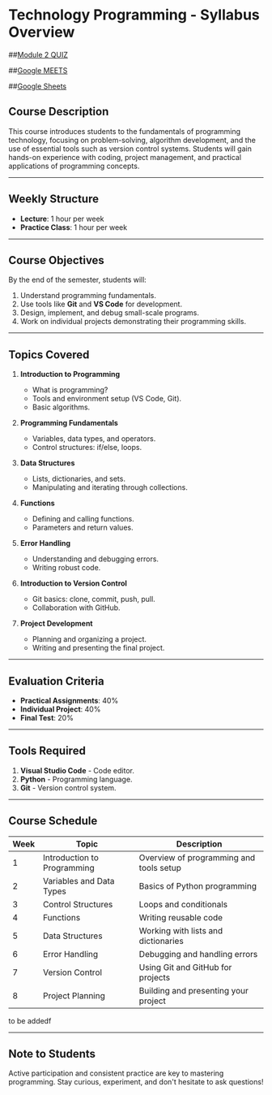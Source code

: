 # Technology Programming - Syllabus Overview

##[Module 2 QUIZ](https://docs.google.com/forms/d/e/1FAIpQLSdoSH8yEX3vySPq_D2ykJ2MNr2f1hId4FGuKhDzu8Q_t1dMLw/viewform?usp=dialog) 
<!-- 
##[Module 1 QUIZ](https://docs.google.com/forms/d/e/1FAIpQLSeEV1FrzqlDBIrYZurczzqXYBth6B1zU5Lf9xQG7qncCr5GIw/viewform?usp=dialog)  -->

##[Google MEETS](https://teams.live.com/meet/943102024944?p=Oadmco32M0MkIcrC8V)

##[Google Sheets](https://docs.google.com/spreadsheets/d/1iawxzK2c04OQdwWXcxDXgJc15bcNEhC-D_0qda5QlMo/edit?usp=sharing)

## Course Description

This course introduces students to the fundamentals of programming technology, focusing on problem-solving, algorithm development, and the use of essential tools such as version control systems. Students will gain hands-on experience with coding, project management, and practical applications of programming concepts.

---

## Weekly Structure

- **Lecture**: 1 hour per week
- **Practice Class**: 1 hour per week

---

## Course Objectives

By the end of the semester, students will:

1. Understand programming fundamentals.
2. Use tools like **Git** and **VS Code** for development.
3. Design, implement, and debug small-scale programs.
4. Work on individual projects demonstrating their programming skills.

---

## Topics Covered

1. **Introduction to Programming**

   - What is programming?
   - Tools and environment setup (VS Code, Git).
   - Basic algorithms.

2. **Programming Fundamentals**

   - Variables, data types, and operators.
   - Control structures: if/else, loops.

3. **Data Structures**

   - Lists, dictionaries, and sets.
   - Manipulating and iterating through collections.

4. **Functions**

   - Defining and calling functions.
   - Parameters and return values.

5. **Error Handling**

   - Understanding and debugging errors.
   - Writing robust code.

6. **Introduction to Version Control**

   - Git basics: clone, commit, push, pull.
   - Collaboration with GitHub.

7. **Project Development**
   - Planning and organizing a project.
   - Writing and presenting the final project.

---

## Evaluation Criteria

- **Practical Assignments**: 40%
- **Individual Project**: 40%
- **Final Test**: 20%

---

## Tools Required

1. **Visual Studio Code** - Code editor.
2. **Python** - Programming language.
3. **Git** - Version control system.

---

## Course Schedule

| Week | Topic                       | Description                             |
| ---- | --------------------------- | --------------------------------------- |
| 1    | Introduction to Programming | Overview of programming and tools setup |
| 2    | Variables and Data Types    | Basics of Python programming            |
| 3    | Control Structures          | Loops and conditionals                  |
| 4    | Functions                   | Writing reusable code                   |
| 5    | Data Structures             | Working with lists and dictionaries     |
| 6    | Error Handling              | Debugging and handling errors           |
| 7    | Version Control             | Using Git and GitHub for projects       |
| 8    | Project Planning            | Building and presenting your project    |

to be addedf

---

## Note to Students

Active participation and consistent practice are key to mastering programming. Stay curious, experiment, and don't hesitate to ask questions!
